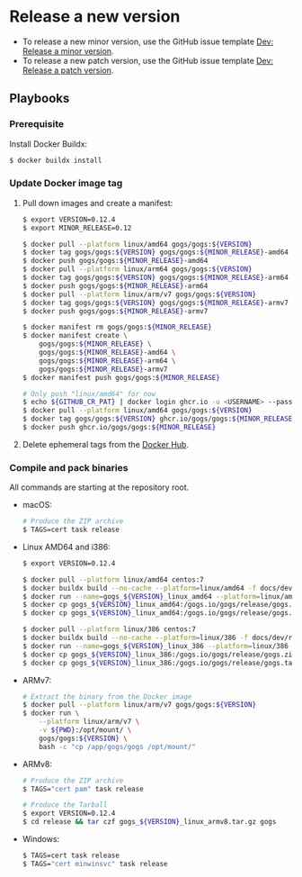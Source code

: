 # Release a new version

- To release a new minor version, use the GitHub issue template [Dev: Release a minor version](https://github.com/gogs/gogs/issues/new?title=Release+<MAJOR>.<MINOR>.0&labels=%F0%9F%93%B8%20release&template=dev_release_minor_version.md).
- To release a new patch version, use the GitHub issue template [Dev: Release a patch version](https://github.com/gogs/gogs/issues/new?title=Release+<MAJOR>.<MINOR>.<PATCH>&labels=%F0%9F%93%B8%20release&template=dev_release_patch_version.md).

## Playbooks

### Prerequisite

Install Docker Buildx:

```sh
$ docker buildx install
```

### Update Docker image tag

1. Pull down images and create a manifest:
	```sh
	$ export VERSION=0.12.4
	$ export MINOR_RELEASE=0.12

	$ docker pull --platform linux/amd64 gogs/gogs:${VERSION}
	$ docker tag gogs/gogs:${VERSION} gogs/gogs:${MINOR_RELEASE}-amd64
	$ docker push gogs/gogs:${MINOR_RELEASE}-amd64
	$ docker pull --platform linux/arm64 gogs/gogs:${VERSION}
	$ docker tag gogs/gogs:${VERSION} gogs/gogs:${MINOR_RELEASE}-arm64
	$ docker push gogs/gogs:${MINOR_RELEASE}-arm64
	$ docker pull --platform linux/arm/v7 gogs/gogs:${VERSION}
	$ docker tag gogs/gogs:${VERSION} gogs/gogs:${MINOR_RELEASE}-armv7
	$ docker push gogs/gogs:${MINOR_RELEASE}-armv7

	$ docker manifest rm gogs/gogs:${MINOR_RELEASE}
	$ docker manifest create \
		gogs/gogs:${MINOR_RELEASE} \
		gogs/gogs:${MINOR_RELEASE}-amd64 \
		gogs/gogs:${MINOR_RELEASE}-arm64 \
		gogs/gogs:${MINOR_RELEASE}-armv7
	$ docker manifest push gogs/gogs:${MINOR_RELEASE}

	# Only push "linux/amd64" for now
	$ echo ${GITHUB_CR_PAT} | docker login ghcr.io -u <USERNAME> --password-stdin
	$ docker pull --platform linux/amd64 gogs/gogs:${VERSION}
	$ docker tag gogs/gogs:${VERSION} ghcr.io/gogs/gogs:${MINOR_RELEASE}
	$ docker push ghcr.io/gogs/gogs:${MINOR_RELEASE}
	```
2. Delete ephemeral tags from the [Docker Hub](https://hub.docker.com/repository/docker/gogs/gogs/tags).

### Compile and pack binaries

All commands are starting at the repository root.

- macOS:
	```sh
	# Produce the ZIP archive
	$ TAGS=cert task release
	```
- Linux AMD64 and i386:
	```sh
    $ export VERSION=0.12.4

	$ docker pull --platform linux/amd64 centos:7
	$ docker buildx build --no-cache --platform=linux/amd64 -f docs/dev/release/linux-amd64.Dockerfile .
	$ docker run --name=gogs_${VERSION}_linux_amd64 --platform=linux/amd64 <image SHA>
	$ docker cp gogs_${VERSION}_linux_amd64:/gogs.io/gogs/release/gogs.zip gogs_${VERSION}_linux_amd64.zip
	$ docker cp gogs_${VERSION}_linux_amd64:/gogs.io/gogs/release/gogs.tar.gz gogs_${VERSION}_linux_amd64.tar.gz

	$ docker pull --platform linux/386 centos:7
	$ docker buildx build --no-cache --platform=linux/386 -f docs/dev/release/linux-386.Dockerfile .
	$ docker run --name=gogs_${VERSION}_linux_386 --platform=linux/386 <image SHA>
	$ docker cp gogs_${VERSION}_linux_386:/gogs.io/gogs/release/gogs.zip gogs_${VERSION}_linux_386.zip
	$ docker cp gogs_${VERSION}_linux_386:/gogs.io/gogs/release/gogs.tar.gz gogs_${VERSION}_linux_386.tar.gz
	```
- ARMv7:
	```sh
	# Extract the binary from the Docker image
	$ docker pull --platform linux/arm/v7 gogs/gogs:${VERSION}
	$ docker run \
		--platform linux/arm/v7 \
		-v ${PWD}:/opt/mount/ \
		gogs/gogs:${VERSION} \
		bash -c "cp /app/gogs/gogs /opt/mount/"
	```
- ARMv8:
	```sh
	# Produce the ZIP archive
	$ TAGS="cert pam" task release

	# Produce the Tarball
    $ export VERSION=0.12.4
	$ cd release && tar czf gogs_${VERSION}_linux_armv8.tar.gz gogs
	```
- Windows:
	```sh
	$ TAGS=cert task release
	$ TAGS="cert minwinsvc" task release
	```
